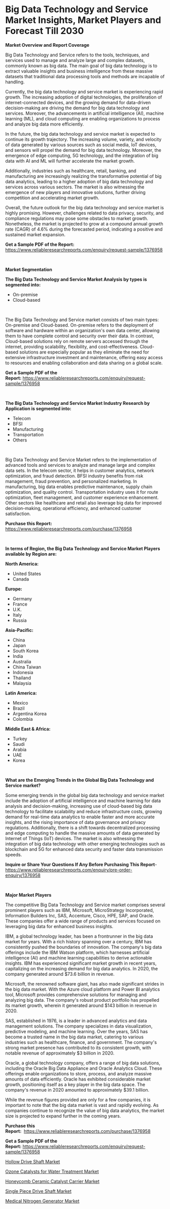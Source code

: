 <p><h1>Big Data Technology and Service Market Insights, Market Players and Forecast Till 2030</h1></p><p><strong>Market Overview and Report Coverage</strong></p>
<p><p>Big Data Technology and Service refers to the tools, techniques, and services used to manage and analyze large and complex datasets, commonly known as big data. The main goal of big data technology is to extract valuable insights and business intelligence from these massive datasets that traditional data processing tools and methods are incapable of handling.</p><p>Currently, the big data technology and service market is experiencing rapid growth. The increasing adoption of digital technologies, the proliferation of internet-connected devices, and the growing demand for data-driven decision-making are driving the demand for big data technology and services. Moreover, the advancements in artificial intelligence (AI), machine learning (ML), and cloud computing are enabling organizations to process and analyze big data more efficiently.</p><p>In the future, the big data technology and service market is expected to continue its growth trajectory. The increasing volume, variety, and velocity of data generated by various sources such as social media, IoT devices, and sensors will propel the demand for big data technology. Moreover, the emergence of edge computing, 5G technology, and the integration of big data with AI and ML will further accelerate the market growth.</p><p>Additionally, industries such as healthcare, retail, banking, and manufacturing are increasingly realizing the transformative potential of big data analytics, leading to a higher adoption of big data technology and services across various sectors. The market is also witnessing the emergence of new players and innovative solutions, further driving competition and accelerating market growth.</p><p>Overall, the future outlook for the big data technology and service market is highly promising. However, challenges related to data privacy, security, and compliance regulations may pose some obstacles to market growth. Nonetheless, the market is projected to grow at a compound annual growth rate (CAGR) of 4.6% during the forecasted period, indicating a positive and sustained market expansion.</p></p>
<p><strong>Get a Sample PDF of the Report:</strong> <a href="https://www.reliableresearchreports.com/enquiry/request-sample/1376958">https://www.reliableresearchreports.com/enquiry/request-sample/1376958</a></p>
<p>&nbsp;</p>
<p><strong>Market Segmentation</strong></p>
<p><strong>The Big Data Technology and Service Market Analysis by types is segmented into:</strong></p>
<p><ul><li>On-premise</li><li>Cloud-based</li></ul></p>
<p>&nbsp;</p>
<p><p>The Big Data Technology and Service market consists of two main types: On-premise and Cloud-based. On-premise refers to the deployment of software and hardware within an organization's own data center, allowing them to have complete control and security over their data. In contrast, Cloud-based solutions rely on remote servers accessed through the internet, providing scalability, flexibility, and cost-effectiveness. Cloud-based solutions are especially popular as they eliminate the need for extensive infrastructure investment and maintenance, offering easy access to resources and enabling collaboration and data sharing on a global scale.</p></p>
<p><strong>Get a Sample PDF of the Report:</strong>&nbsp;<a href="https://www.reliableresearchreports.com/enquiry/request-sample/1376958">https://www.reliableresearchreports.com/enquiry/request-sample/1376958</a></p>
<p>&nbsp;</p>
<p><strong>The Big Data Technology and Service Market Industry Research by Application is segmented into:</strong></p>
<p><ul><li>Telecom</li><li>BFSI</li><li>Manufacturing</li><li>Transportation</li><li>Others</li></ul></p>
<p>&nbsp;</p>
<p><p>Big Data Technology and Service Market refers to the implementation of advanced tools and services to analyze and manage large and complex data sets. In the telecom sector, it helps in customer analytics, network optimization, and fraud detection. BFSI industry benefits from risk management, fraud prevention, and personalized marketing. In manufacturing, big data enables predictive maintenance, supply chain optimization, and quality control. Transportation industry uses it for route optimization, fleet management, and customer experience enhancement. Other sectors like healthcare and retail also leverage big data for improved decision-making, operational efficiency, and enhanced customer satisfaction.</p></p>
<p><strong>Purchase this Report:</strong>&nbsp; <a href="https://www.reliableresearchreports.com/purchase/1376958">https://www.reliableresearchreports.com/purchase/1376958</a></p>
<p>&nbsp;</p>
<p><strong>In terms of Region, the Big Data Technology and Service Market Players available by Region are:</strong></p>
<p>
    <p> <strong> North America: </strong>
        <ul>
            <li>United States</li>
            <li>Canada</li>
        </ul>
        </p> 
    <p> <strong> Europe: </strong>
        <ul>
            <li>Germany</li>
            <li>France</li>
            <li>U.K.</li>
            <li>Italy</li>
            <li>Russia</li>
        </ul>
        </p> 
    <p> <strong> Asia-Pacific: </strong>
        <ul>
            <li>China</li>
            <li>Japan</li>
            <li>South Korea</li>
            <li>India</li>
            <li>Australia</li>
            <li>China Taiwan</li>
            <li>Indonesia</li>
            <li>Thailand</li>
            <li>Malaysia</li>
        </ul>
        </p> 
    <p> <strong> Latin America: </strong>
        <ul>
            <li>Mexico</li>
            <li>Brazil</li>
            <li>Argentina Korea</li>
            <li>Colombia</li>
        </ul>
        </p> 
    <p> <strong> Middle East & Africa: </strong>
        <ul>
            <li>Turkey</li>
            <li>Saudi</li>
            <li>Arabia</li>
            <li>UAE</li>
            <li>Korea</li>
        </ul>
    </p>
    </p>
<p>&nbsp;</p>
<p><strong>What are the Emerging Trends in the Global Big Data Technology and Service market?</strong></p>
<p><p>Some emerging trends in the global big data technology and service market include the adoption of artificial intelligence and machine learning for data analysis and decision-making, increasing use of cloud-based big data technology to facilitate scalability and reduce infrastructure costs, growing demand for real-time data analytics to enable faster and more accurate insights, and the rising importance of data governance and privacy regulations. Additionally, there is a shift towards decentralized processing and edge computing to handle the massive amounts of data generated by Internet of Things (IoT) devices. The market is also witnessing the integration of big data technology with other emerging technologies such as blockchain and 5G for enhanced data security and faster data transmission speeds.</p></p>
<p><strong>Inquire or Share Your Questions If Any Before Purchasing This Report</strong>- <a href="https://www.reliableresearchreports.com/enquiry/pre-order-enquiry/1376958">https://www.reliableresearchreports.com/enquiry/pre-order-enquiry/1376958</a></p>
<p>&nbsp;</p>
<p><strong>Major Market Players</strong></p>
<p><p>The competitive Big Data Technology and Service market comprises several prominent players such as IBM, Microsoft, MicroStrategy Incorporated, Information Builders Inc, SAS, Accenture, Cisco, HPE, SAP, and Oracle. These companies offer a wide range of products and services focused on leveraging big data for enhanced business insights.</p><p>IBM, a global technology leader, has been a frontrunner in the big data market for years. With a rich history spanning over a century, IBM has consistently pushed the boundaries of innovation. The company's big data offerings include the IBM Watson platform, which harnesses artificial intelligence (AI) and machine learning capabilities to derive actionable insights. IBM has experienced significant market growth in recent years, capitalizing on the increasing demand for big data analytics. In 2020, the company generated around $73.6 billion in revenue.</p><p>Microsoft, the renowned software giant, has also made significant strides in the big data market. With the Azure cloud platform and Power BI analytics tool, Microsoft provides comprehensive solutions for managing and analyzing big data. The company's robust product portfolio has propelled its market growth, wherein it generated around $143 billion in revenue in 2020.</p><p>SAS, established in 1976, is a leader in advanced analytics and data management solutions. The company specializes in data visualization, predictive modeling, and machine learning. Over the years, SAS has become a trusted name in the big data market, catering to various industries such as healthcare, finance, and government. The company's strong market presence has contributed to its consistent growth, with notable revenue of approximately $3 billion in 2020.</p><p>Oracle, a global technology company, offers a range of big data solutions, including the Oracle Big Data Appliance and Oracle Analytics Cloud. These offerings enable organizations to store, process, and analyze massive amounts of data efficiently. Oracle has exhibited considerable market growth, positioning itself as a key player in the big data space. The company's revenue in 2020 amounted to approximately $39.1 billion.</p><p>While the revenue figures provided are only for a few companies, it is important to note that the big data market is vast and rapidly evolving. As companies continue to recognize the value of big data analytics, the market size is projected to expand further in the coming years.</p></p>
<p><strong>Purchase this Report:</strong>&nbsp;&nbsp;<a href="https://www.reliableresearchreports.com/purchase/1376958">https://www.reliableresearchreports.com/purchase/1376958</a></p>
<p></p>
<p><strong>Get a Sample PDF of the Report:</strong>&nbsp;<a href="https://www.reliableresearchreports.com/enquiry/request-sample/1376958">https://www.reliableresearchreports.com/enquiry/request-sample/1376958</a></p>
<p><p><a href="https://medium.com/@saigemarvin1946/hollow-drive-shaft-market-analysis-and-sze-forecasted-for-period-from-2023-to-2030-34112927c5ab">Hollow Drive Shaft Market</a></p><p><a href="https://www.linkedin.com/pulse/ozone-catalysts-water-treatment-market-challenges-opportunities-oacbf/">Ozone Catalysts for Water Treatment Market</a></p><p><a href="https://www.linkedin.com/pulse/honeycomb-ceramic-catalyst-carrier-market-challenges-opportunities-jmzbf/">Honeycomb Ceramic Catalyst Carrier Market</a></p><p><a href="https://medium.com/@ethelcrooks2023/single-piece-drive-shaft-market-size-market-outlook-and-market-forecast-2023-to-2030-057bf6c4e2f5">Single Piece Drive Shaft Market</a></p><p><a href="https://github.com/grishafomin4852/Market-Research-Report-List-1/blob/main/medical-nitrogen-generator-market.md">Medical Nitrogen Generator Market</a></p></p>